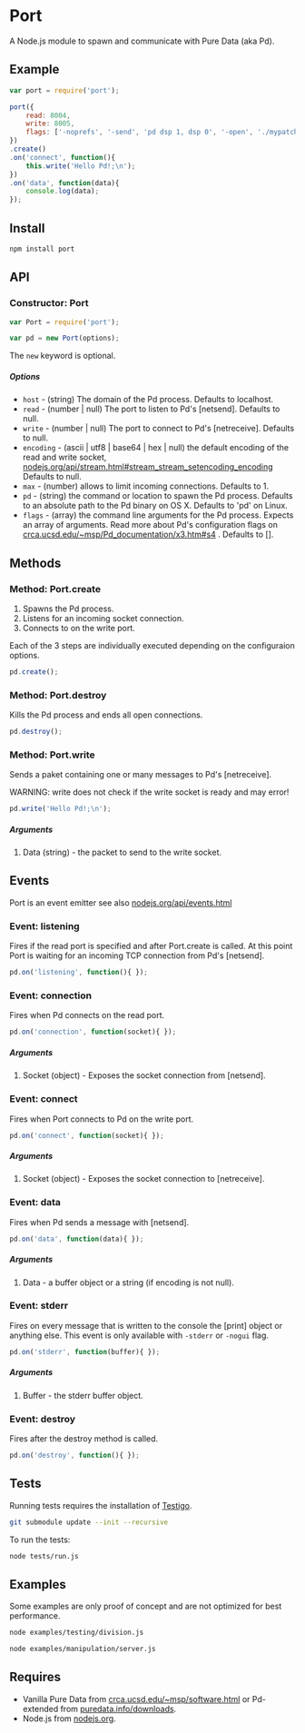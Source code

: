 # Port

A Node.js module to spawn and communicate with Pure Data (aka Pd).



Example
-------

```js
var port = require('port');

port({
	read: 8004,
	write: 8005,
	flags: ['-noprefs', '-send', 'pd dsp 1, dsp 0', '-open', './mypatch.pd']
})
.create()
.on('connect', function(){
	this.write('Hello Pd!;\n');
})
.on('data', function(data){
	console.log(data);
});
```



Install
-------

```bash
npm install port
```



API
---

### Constructor: Port

```js
var Port = require('port');

var pd = new Port(options);
```

The `new` keyword is optional.

##### Options

  - `host` - (string) The domain of the Pd process. Defaults to localhost.
  - `read` - (number | null) The port to listen to Pd's [netsend]. 
  Defaults to null.
  - `write` - (number | null) The port to connect to Pd's [netreceive]. 
  Defaults to null.
  - `encoding` - (ascii | utf8 | base64 | hex | null)
  the default encoding of the read and write socket, 
  [nodejs.org/api/stream.html#stream_stream_setencoding_encoding](http://nodejs.org/api/stream.html#stream_stream_setencoding_encoding)
  Defaults to null.
  - `max` - (number) allows to limit incoming connections. Defaults to 1.
  - `pd` - (string) the command or location to spawn the Pd process. 
  Defaults to an absolute path to the Pd binary on OS X.
  Defaults to 'pd' on Linux.
  - `flags` - (array) the command line arguments for the Pd process. 
  Expects an array of arguments. Read more about Pd's configuration flags on 
  [crca.ucsd.edu/~msp/Pd_documentation/x3.htm#s4](http://crca.ucsd.edu/~msp/Pd_documentation/x3.htm#s4) . 
  Defaults to [].



Methods
-------


### Method: Port.create

1. Spawns the Pd process.
2. Listens for an incoming socket connection.
3. Connects to on the write port.

Each of the 3 steps are individually executed depending on the configuraion options.

```js
pd.create();
```



### Method: Port.destroy

Kills the Pd process and ends all open connections. 

```js
pd.destroy();
```



### Method: Port.write

Sends a paket containing one or many messages to Pd's [netreceive].

WARNING: write does not check if the write socket is ready and may error!

```js
pd.write('Hello Pd!;\n');
```

##### Arguments

1. Data (string) - the packet to send to the write socket.



Events
------

Port is an event emitter see also
[nodejs.org/api/events.html](http://nodejs.org/api/events.html)



### Event: listening

Fires if the read port is specified and after Port.create is called. 
At this point Port is waiting for an incoming TCP connection from Pd's [netsend].

```js
pd.on('listening', function(){ });
```



### Event: connection

Fires when Pd connects on the read port. 

```js
pd.on('connection', function(socket){ });
```

##### Arguments

1. Socket (object) - Exposes the socket connection from [netsend].



### Event: connect

Fires when Port connects to Pd on the write port. 

```js
pd.on('connect', function(socket){ });
```

##### Arguments

1. Socket (object) - Exposes the socket connection to [netreceive].



### Event: data

Fires when Pd sends a message with [netsend]. 

```js
pd.on('data', function(data){ });
```

##### Arguments

1. Data - a buffer object or a string (if encoding is not null).



### Event: stderr

Fires on every message that is written to the console the [print] object 
or anything else. This event is only available with `-stderr` or `-nogui` flag.

```js
pd.on('stderr', function(buffer){ });
```

##### Arguments

1. Buffer - the stderr buffer object.



### Event: destroy

Fires after the destroy method is called. 

```js
pd.on('destroy', function(){ });
```


Tests
-----

Running tests requires the installation of 
[Testigo](https://github.com/keeto/testigo).

```bash
git submodule update --init --recursive
```

To run the tests:

```bash
node tests/run.js
```



Examples
--------

Some examples are only proof of concept and are not optimized for best performance.

```bash
node examples/testing/division.js

node examples/manipulation/server.js
```

Requires
--------

  - Vanilla Pure Data from 
  [crca.ucsd.edu/~msp/software.html](http://crca.ucsd.edu/~msp/software.html)
  or Pd-extended from [puredata.info/downloads](http://puredata.info/downloads).
  - Node.js from [nodejs.org](http://nodejs.org/).
